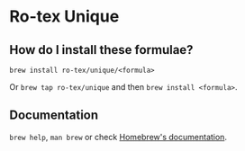 # Ro-tex Unique

## How do I install these formulae?

`brew install ro-tex/unique/<formula>`

Or `brew tap ro-tex/unique` and then `brew install <formula>`.

## Documentation

`brew help`, `man brew` or check [Homebrew's documentation](https://docs.brew.sh).
